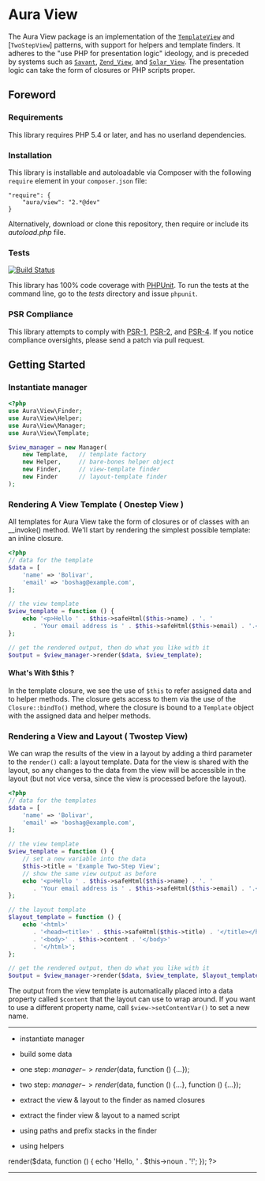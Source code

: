 # Aura View

The Aura View package is an implementation of the
[`TemplateView`](http://martinfowler.com/eaaCatalog/templateView.html) and [`TwoStepView`] patterns,
with support for helpers and template finders. It adheres to
the "use PHP for presentation logic" ideology, and is preceded by systems such
as [`Savant`](http://phpsavant.com),
[`Zend_View`](http://framework.zend.com/manual/en/zend.view.html), and
[`Solar_View`](http://solarphp.com/class/Solar_View).  The presentation logic
can take the form of closures or PHP scripts proper.

## Foreword

### Requirements

This library requires PHP 5.4 or later, and has no userland dependencies.

### Installation

This library is installable and autoloadable via Composer with the following
`require` element in your `composer.json` file:

    "require": {
        "aura/view": "2.*@dev"
    }
    
Alternatively, download or clone this repository, then require or include its
_autoload.php_ file.

### Tests

[![Build Status](https://travis-ci.org/auraphp/Aura.View.png?branch=develop-2)](https://travis-ci.org/auraphp/Aura.View)

This library has 100% code coverage with [PHPUnit][]. To run the tests at the
command line, go to the _tests_ directory and issue `phpunit`.

[phpunit]: http://phpunit.de/manual/

### PSR Compliance

This library attempts to comply with [PSR-1][], [PSR-2][], and [PSR-4][]. If
you notice compliance oversights, please send a patch via pull request.

[PSR-1]: https://github.com/php-fig/fig-standards/blob/master/accepted/PSR-1-basic-coding-standard.md
[PSR-2]: https://github.com/php-fig/fig-standards/blob/master/accepted/PSR-2-coding-style-guide.md
[PSR-4]: https://github.com/php-fig/fig-standards/blob/master/accepted/PSR-4-autoloader.md

## Getting Started

### Instantiate manager

```php
<?php
use Aura\View\Finder;
use Aura\View\Helper;
use Aura\View\Manager;
use Aura\View\Template;

$view_manager = new Manager(
    new Template,   // template factory
    new Helper,     // bare-bones helper object
    new Finder,     // view-template finder
    new Finder      // layout-template finder
);
```

### Rendering A View Template ( Onestep View )

All templates for Aura View take the form of closures or of classes with an
__invoke() method.  We'll start by rendering the simplest possible template:
an inline closure.

```php
<?php
// data for the template
$data = [
    'name' => 'Bolivar',
    'email' => 'boshag@example.com',
];

// the view template
$view_template = function () {
    echo '<p>Hello ' . $this->safeHtml($this->name) . '. '
       . 'Your email address is ' . $this->safeHtml($this->email) . '.</p>';
};

// get the rendered output, then do what you like with it
$output = $view_manager->render($data, $view_template);
```

#### What's With $this ?

In the template closure, we see the use of `$this` to refer assigned data
and to helper methods.  The closure gets access to them via the use of the
`Closure::bindTo()` method, where the closure is bound to a `Template` object
with the assigned data and helper methods.


### Rendering a View and Layout ( Twostep View)

We can wrap the results of the view in a layout by adding a third parameter
to the `render()` call: a layout template.  Data for the view is shared with
the layout, so any changes to the data from the view will be accessible in
the layout (but not vice versa, since the view is processed before the layout).

```php
<?php
// data for the templates
$data = [
    'name' => 'Bolivar',
    'email' => 'boshag@example.com',
];

// the view template
$view_template = function () {
    // set a new variable into the data
    $this->title = 'Example Two-Step View';
    // show the same view output as before
    echo '<p>Hello ' . $this->safeHtml($this->name) . '. '
       . 'Your email address is ' . $this->safeHtml($this->email) . '.</p>';
};

// the layout template
$layout_template = function () {
    echo '<html>'
       . '<head><title>' . $this->safeHtml($this->title) . '</title></head>'
       . '<body>' . $this->content . '</body>'
       . '</html>';
};

// get the rendered output, then do what you like with it
$output = $view_manager->render($data, $view_template, $layout_template);
```

The output from the view template is automatically placed into a data property
called `$content` that the layout can use to wrap around.  If you want to use
a different property name, call `$view->setContentVar()` to set a new name.


* * *

- instantiate manager

- build some data

- one step: $manager->render($data, function () {...});

- two step: $manager->render($data, function () {...}, function () {...});

- extract the view & layout to the finder as named closures

- extract the finder view & layout to a named script

- using paths and prefix stacks in the finder

- using helpers

<?php
$view->render($data, function () {
    echo 'Hello, ' . $this->noun . '!';
});

?>

* * * 
